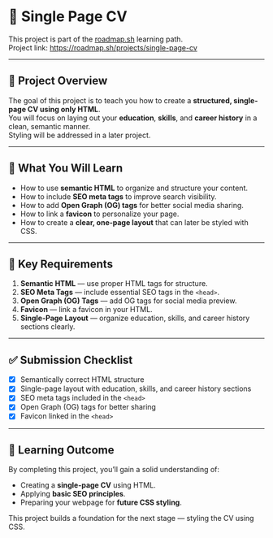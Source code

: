 # 🧾 Single Page CV

This project is part of the [roadmap.sh](https://roadmap.sh) learning path.  
Project link: https://roadmap.sh/projects/single-page-cv

---

## 📖 Project Overview

The goal of this project is to teach you how to create a **structured, single-page CV using only HTML**.  
You will focus on laying out your **education**, **skills**, and **career history** in a clean, semantic manner.  
Styling will be addressed in a later project.

---

## 🧠 What You Will Learn

- How to use **semantic HTML** to organize and structure your content.
- How to include **SEO meta tags** to improve search visibility.
- How to add **Open Graph (OG) tags** for better social media sharing.
- How to link a **favicon** to personalize your page.
- How to create a **clear, one-page layout** that can later be styled with CSS.

---

## 🧩 Key Requirements

1. **Semantic HTML** — use proper HTML tags for structure.  
2. **SEO Meta Tags** — include essential SEO tags in the `<head>`.  
3. **Open Graph (OG) Tags** — add OG tags for social media preview.  
4. **Favicon** — link a favicon in your HTML.  
5. **Single-Page Layout** — organize education, skills, and career history sections clearly.

---

## ✅ Submission Checklist

- [x] Semantically correct HTML structure  
- [x] Single-page layout with education, skills, and career history sections  
- [x] SEO meta tags included in the `<head>`  
- [x] Open Graph (OG) tags for better sharing  
- [x] Favicon linked in the `<head>`  

---

## 🎯 Learning Outcome

By completing this project, you’ll gain a solid understanding of:
- Creating a **single-page CV** using HTML.
- Applying **basic SEO principles**.
- Preparing your webpage for **future CSS styling**.

This project builds a foundation for the next stage — styling the CV using CSS.
